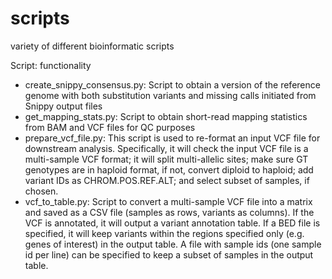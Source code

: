 # scripts
variety of different bioinformatic scripts

Script: functionality

* create_snippy_consensus.py: Script to obtain a version of the reference genome with both substitution variants and missing calls initiated from Snippy output files
* get_mapping_stats.py: Script to obtain short-read mapping statistics from BAM and VCF files for QC purposes
* prepare_vcf_file.py: This script is used to re-format an input VCF file for downstream analysis. Specifically, it will check the input VCF file is a multi-sample VCF format; it will split multi-allelic sites; make sure GT genotypes are in haploid format, if not, convert diploid to haploid; add variant IDs as CHROM.POS.REF.ALT; and select subset of samples, if chosen.
* vcf_to_table.py: Script to convert a multi-sample VCF file into a matrix and saved as a CSV file (samples as rows, variants as columns). If the VCF is annotated, it will output a variant annotation table. If a BED file is specified, it will keep variants within the regions specified only (e.g. genes of interest) in the output table. A file with sample ids (one sample id per line) can be specified to keep a subset of samples in the output table.
